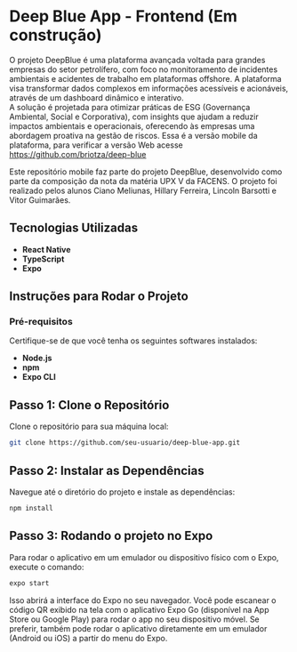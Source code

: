 # Deep Blue App - Frontend (Em construção)

O projeto DeepBlue é uma plataforma avançada voltada para grandes empresas do setor petrolífero, com foco no monitoramento de incidentes ambientais e acidentes de trabalho em plataformas offshore. A plataforma visa transformar dados complexos em informações acessíveis e acionáveis, através de um dashboard dinâmico e interativo.  
A solução é projetada para otimizar práticas de ESG (Governança Ambiental, Social e Corporativa), com insights que ajudam a reduzir impactos ambientais e operacionais, oferecendo às empresas uma abordagem proativa na gestão de riscos.
Essa é a versão mobile da plataforma, para verificar a versão Web acesse https://github.com/briotza/deep-blue

Este repositório mobile faz parte do projeto DeepBlue, desenvolvido como parte da composição da nota da matéria UPX V da FACENS. O projeto foi realizado pelos alunos Ciano Meliunas, Hillary Ferreira, Lincoln Barsotti e Vitor Guimarães.

## Tecnologias Utilizadas
- **React Native**
- **TypeScript**
- **Expo**

## Instruções para Rodar o Projeto

### Pré-requisitos

Certifique-se de que você tenha os seguintes softwares instalados:
- **Node.js** 
- **npm** 
- **Expo CLI**

## **Passo 1: Clone o Repositório**  
Clone o repositório para sua máquina local:  

```bash
git clone https://github.com/seu-usuario/deep-blue-app.git

```

## **Passo 2: Instalar as Dependências**
Navegue até o diretório do projeto e instale as dependências:

```bash
npm install
```

## **Passo 3: Rodando o projeto no Expo**
Para rodar o aplicativo em um emulador ou dispositivo físico com o Expo, execute o comando:

```bash
expo start
```

Isso abrirá a interface do Expo no seu navegador.
Você pode escanear o código QR exibido na tela com o aplicativo Expo Go (disponível na App Store ou Google Play) para rodar o app no seu dispositivo móvel.
Se preferir, também pode rodar o aplicativo diretamente em um emulador (Android ou iOS) a partir do menu do Expo.